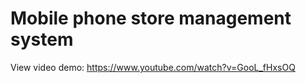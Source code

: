 # Mobile phone store management system
View video demo: https://www.youtube.com/watch?v=GooL_fHxsOQ
